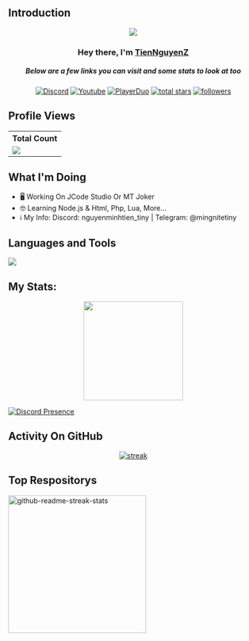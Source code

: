 ## Introduction
<p align="center">
<img src="https://readme-typing-svg.demolab.com/?lines=Developer%20Of%20JCode Studio;Contributed%20to%201500+%2B%20servers%20inside%20Discord;6+%2B%20years%20of%20coding%20experience&font=Fira%20Code&center=true&width=700&height=45&color=fff53a&vCenter=true&pause=1000&size=25" /></a>
</p>

<h3 align="center">Hey there, I'm <a href="https://github.com/ImTienNguyenZ">TienNguyenZ</a></h3>
<h5 align="center">Below are a few links you can visit and some stats to look at too</h5>

<p align="center">
  <a href="https://discord.gg/79ucHtZn5w"><img alt="Discord" title="Discord" src="https://img.shields.io/badge/-Discord-7289DA?style=for-the-badge&logo=discord&logoColor=white"/></a>
  <a href="https://www.youtube.com/c/ImTienNguyenZ"><img alt="Youtube" title="Youtube" src="https://img.shields.io/badge/-Youtube-FF0000?style=for-the-badge&logo=youtube&logoColor=white"/></a>
  <a href="https://playerduo.net/tientinycute"><img alt="PlayerDuo" title="PlayerDuo" src="https://img.shields.io/badge/-PlayerDuo-ff7389?style=for-the-badge&logo=kofi&logoColor=white"/></a>
<a href="https://github.com/ImTienNguyenZ?tab=repositories&sort=stargazers">
    <img alt="total stars" title="Total stars on GitHub" src="https://custom-icon-badges.demolab.com/github/stars/ImTienNguyenZ?color=B8B92B&style=for-the-badge&labelColor=959532&logo=star"/></a>
   <a href="https://github.com/ImTienNguyenZ"><img alt="followers" title="Follow me on Github" src="https://img.shields.io/github/followers/ImTienNguyenZ?color=236ad3&style=for-the-badge&logo=github&label=Follow"/></a>
 </p>
 
## Profile Views


  <table>
    <tr>
      <!-- <th>Profile Views</th> -->
      <th>Total Count</th>
    </tr>
    <tr>
      <!-- <td>
        <div align="center">
          <a href="https://github.com/ImTienNguyenZ"><img src="https://github.com/ImTienNguyenZ.png" alt="@ImTienNguyenZ" width="52" /></a>
          <br />
          <a align="center" href="https://github.com/ImTienNguyenZ"><b>ImTienNguyenZ</b></a>
        </b>
      </td> -->
      <!-- Profile Views -->
      <td>
         <a href="https://github.com/ImTienNguyenZ"> <img src="https://komarev.com/ghpvc/?username=ImTienNguyenZ&style=for-the-badge&color=brightgreen"> </a>
      </td>
    </tr>
  </table>

## What I'm Doing

- 🖥️ Working On JCode Studio Or MT Joker
- 🤓 Learning Node.js & Html, Php, Lua, More...
- ℹ️ My Info: Discord: nguyenminhtien_tiny | Telegram: @mingnitetiny
## Languages and Tools

<p align="left"> <a href="https://github.com/ImTienNguyenZ"><img src="https://skillicons.dev/icons?i=vscode,replit,github,python,css,html,js,express,bots,nodejs,androidstudio,unity,cpp,lua,bash,heroku,photoshop,xd,ae,au,pr,blender,cloudflare,codepen,java,github,django,raspberrypi,unreal,visualstudio,remix"> </a> </p>

## My Stats:
<p align="center">
<img height="200px" src="https://github-readme-stats.vercel.app/api?username=ImTienNguyenZ&hide_border=true&show_icons=true&count_private=true&theme=gruvbox&bg_color=151515"></p>

[![Discord Presence](https://lanyard.cnrad.dev/api/1073115194529677332)](https://discord.com/users/1073115194529677332)
## Activity On GitHub

<p align="center">
  <a href="https://github.com/ImTienNguyenZ">      
<img title="stats" alt="streak" src="https://github-readme-streak-stats.herokuapp.com/?user=ImTienNguyenZ&theme=dark&hide_border=true&stroke=f53b3b"/>
</a> 
</p>

## Top Respositorys
  <p align="left">
   <a href="https://github.com/ImTienNguyenZ/SourceCheatLienQuan"><img width="278" src="https://denvercoder1-github-readme-stats.vercel.app/api/pin/?username=ImTienNguyenZ&repo=SourceCheatLienQuan&theme=react&bg_color=1F222E&title_color=F8D866&hide_border=true&icon_color=F8D866&show_icons=false" alt="github-readme-streak-stats"></a>
  </p>

